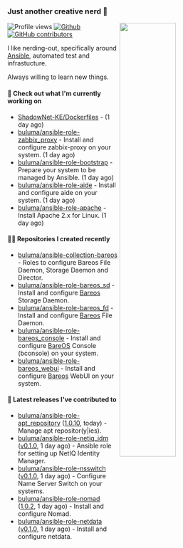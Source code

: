 ### Just another creative nerd 👋


![Profile views](https://gpvc.arturio.dev/buluma) <a href="https://gitstats.me/buluma">
  <img align="right" src="https://github-readme-stats.vercel.app/api?username=buluma&theme=gotham&show_icons=true" width="50%"/>
</a>
[![Github](https://img.shields.io/badge/-buluma-black?style=flat&labelColor=black&logo=github&logoColor=white&include_all_commits=true&count_private=true)](https://gitstats.me/buluma)
[![GitHub contributors](https://img.shields.io/github/contributors/buluma/badges.svg)](https://GitHub.com/buluma/badges/graphs/contributors/)

I like nerding-out, specifically around [Ansible](https://github.com/ansible/ansible), automated test and infrastucture.

Always willing to learn new things.

#### 👷 Check out what I'm currently working on

- [ShadowNet-KE/Dockerfiles](https://github.com/ShadowNet-KE/Dockerfiles) -  (1 day ago)
- [buluma/ansible-role-zabbix_proxy](https://github.com/buluma/ansible-role-zabbix_proxy) - Install and configure zabbix-proxy on your system. (1 day ago)
- [buluma/ansible-role-bootstrap](https://github.com/buluma/ansible-role-bootstrap) - Prepare your system to be managed by Ansible. (1 day ago)
- [buluma/ansible-role-aide](https://github.com/buluma/ansible-role-aide) - Install and configure aide on your system. (1 day ago)
- [buluma/ansible-role-apache](https://github.com/buluma/ansible-role-apache) - Install Apache 2.x for Linux. (1 day ago)

#### 👨‍💻 Repositories I created recently

- [buluma/ansible-collection-bareos](https://github.com/buluma/ansible-collection-bareos) - Roles to configure Bareos File Daemon, Storage Daemon and Director.
- [buluma/ansible-role-bareos_sd](https://github.com/buluma/ansible-role-bareos_sd) - Install and configure [Bareos](https://www.bareos.com/) Storage Daemon.
- [buluma/ansible-role-bareos_fd](https://github.com/buluma/ansible-role-bareos_fd) - Install and configure [Bareos](https://www.bareos.com/) File Daemon.
- [buluma/ansible-role-bareos_console](https://github.com/buluma/ansible-role-bareos_console) - Install and configure [BareOS](https://www.bareos.com/) Console (bconsole) on your system.
- [buluma/ansible-role-bareos_webui](https://github.com/buluma/ansible-role-bareos_webui) - Install and configure [Bareos](https://www.bareos.com/) WebUI on your system.

#### 🚀 Latest releases I've contributed to

- [buluma/ansible-role-apt_repository](https://github.com/buluma/ansible-role-apt_repository) ([1.0.10](https://github.com/buluma/ansible-role-apt_repository/releases/tag/1.0.10), today) - Manage apt repositor(y|ies).
- [buluma/ansible-role-netiq_idm](https://github.com/buluma/ansible-role-netiq_idm) ([v0.1.0](https://github.com/buluma/ansible-role-netiq_idm/releases/tag/v0.1.0), 1 day ago) - Ansible role for setting up NetIQ Identity Manager.
- [buluma/ansible-role-nsswitch](https://github.com/buluma/ansible-role-nsswitch) ([v0.1.0](https://github.com/buluma/ansible-role-nsswitch/releases/tag/v0.1.0), 1 day ago) - Configure Name Server Switch on your systems.
- [buluma/ansible-role-nomad](https://github.com/buluma/ansible-role-nomad) ([1.0.2](https://github.com/buluma/ansible-role-nomad/releases/tag/1.0.2), 1 day ago) - Install and configure Nomad.
- [buluma/ansible-role-netdata](https://github.com/buluma/ansible-role-netdata) ([v0.1.0](https://github.com/buluma/ansible-role-netdata/releases/tag/v0.1.0), 1 day ago) - Install and configure netdata.


